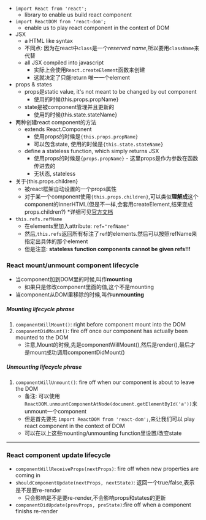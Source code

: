 - `import React from 'react';`
    + library to enable us build react component
- `import ReactDOM from 'react-dom';`
    + enable us to play react component in the context of DOM
- JSX
    + a HTML like syntax
    + 不同点: 因为在react中`class`是一个*reserved name*,所以要用`className`来代替
    + all JSX compiled into javascript
        * 实际上会使用`React.createElement`函数来创建
        * 这就决定了只能return 唯一一个element
- props & states
    + props是static value, it's not meant to be changed by out component
        * 使用的时候{this.props.propName}
    + state是被component管理并且更新的
        * 使用的时候{this.state.stateName}
- 两种创建react component的方法
    + extends React.Component
        * 使用props的时候是`{this.props.propName}`
        * 可以包含state, 使用的时候是`{this.state.stateName}`
    + define a stateless function, which simply returns JSX
        * 使用props的时候是`{props.propName}` - 这里props是作为参数在函数传进去的
        * 无状态, stateless
- 关于{this.props.children}
    + 被react框架自动设置的一个props属性
    + 对于某一个component使用`{this.props.children}`,可以类似**理解成**这个component的innerHTML(但是不一样,会套用createElement,结果变成props.children?)
        *详细可见[官方文档](https://facebook.github.io/react/docs/jsx-in-depth.html#children-in-jsx)
- `this.refs.refName`
    + 在elements里加入attribute: `ref="refName"`
    + 然后,`this.refs`返回所有标注了`ref`的elements.然后可以按照refName来指定出具体的那个element
    + 但是注意: **stateless function components cannot be given refs!!!**
    
    
### React mount/unmount component lifecycle
- 当component加到DOM里的时候,叫作**mounting**
    + 如果只是修改component里面的值,这个不是mounting
- 当component从DOM里移除的时候,叫作**unmounting**

##### Mounting lifecycle phrase
1. `componentWillMount()`: right before component mount into the DOM
2. `componentDidMount()`: fire off once our component has actually been mounted to the DOM
    - 注意,Mount的时候,先是componentWillMount(),然后是render(),最后才是mount成功调用componentDidMount()
    
##### Unmounting lifecycle phrase
1. `componentWillUnmount()`: fire off when our component is about to leave the DOM
    - 备注: 可以使用`ReactDOM.unmountComponentAtNode(document.getElementById('a'))`来unmount一个component
    - 但是首先要先 `import ReactDOM from 'react-dom';`,来让我们可以 play react component in the context of DOM
    - 可以在以上这些mounting/unmounting function里设置/改变state
    
----

### React component update lifecycle
- `componentWillReceiveProps(nextProps)`: fire off when new properties are coming in
- `shouldComponentUpdate(nextProps, nextState)`: 返回一个true/false,表示是不是要re-render
    + 只会影响是不是要re-render,不会影响props和states的更新
- `componentDidUpdate(prevProps, preState)`:fire off when a component finishs re-render